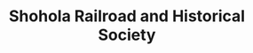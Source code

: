 ---
layout: repo
title: "Shohola Railroad and Historical Society"
id: 14865
permalink: repos/14865/
---